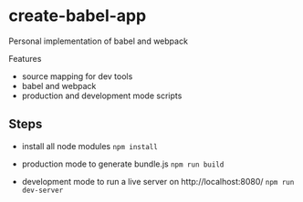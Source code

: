 # create-babel-app
Personal implementation of babel and webpack

Features 
- source mapping for dev tools
- babel and webpack
- production and development mode scripts

## Steps 

- install all node modules 
```npm install ```

- production mode to generate bundle.js
 ```npm run build  ```

- development mode to run a live server on http://localhost:8080/
 ```npm run dev-server```
